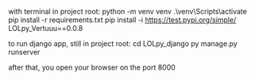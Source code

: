 
with terminal in project root:
python -m venv venv
.\venv\Scripts\activate
pip install -r requirements.txt
pip install -i https://test.pypi.org/simple/ LOLpy_Vertuuu==0.0.8

to run django app, still in project root:
cd LOLpy_django
py manage.py runserver

after that, you open your browser on the port 8000